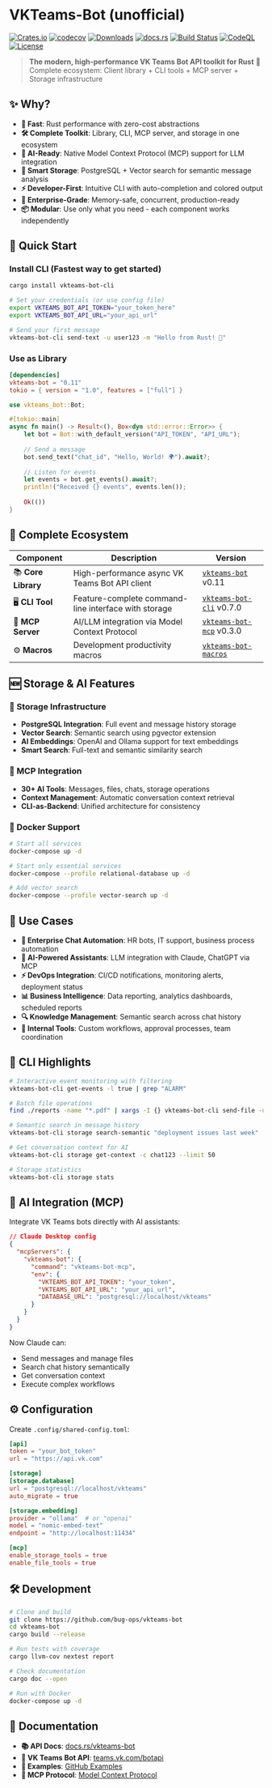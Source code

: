 # VKTeams-Bot (unofficial)

[![Crates.io](https://img.shields.io/crates/v/vkteams-bot)](https://crates.io/crates/vkteams-bot)
[![codecov](https://codecov.io/github/bug-ops/vkteams-bot/graph/badge.svg?token=XV23ZKSZRA)](https://codecov.io/github/bug-ops/vkteams-bot)
[![Downloads](https://img.shields.io/crates/d/vkteams-bot)](https://crates.io/crates/vkteams-bot)
[![docs.rs](https://docs.rs/vkteams-bot/badge.svg)](https://docs.rs/vkteams-bot)
[![Build Status](https://github.com/bug-ops/vkteams-bot/workflows/Rust/badge.svg)](https://github.com/bug-ops/vkteams-bot/actions)
[![CodeQL](https://github.com/bug-ops/vkteams-bot/actions/workflows/github-code-scanning/codeql/badge.svg)](https://github.com/bug-ops/vkteams-bot/actions/workflows/github-code-scanning/codeql)
[![License](https://img.shields.io/crates/l/vkteams-bot)](LICENSE)

> **The modern, high-performance VK Teams Bot API toolkit for Rust** 🦀  
> Complete ecosystem: Client library + CLI tools + MCP server + Storage infrastructure

## ✨ Why?

- **🚀 Fast**: Rust performance with zero-cost abstractions
- **🛠️ Complete Toolkit**: Library, CLI, MCP server, and storage in one ecosystem  
- **🤖 AI-Ready**: Native Model Context Protocol (MCP) support for LLM integration
- **💾 Smart Storage**: PostgreSQL + Vector search for semantic message analysis
- **⚡ Developer-First**: Intuitive CLI with auto-completion and colored output
- **🏢 Enterprise-Grade**: Memory-safe, concurrent, production-ready
- **📦 Modular**: Use only what you need - each component works independently

## 🚀 Quick Start

### Install CLI (Fastest way to get started)

```bash
cargo install vkteams-bot-cli

# Set your credentials (or use config file)
export VKTEAMS_BOT_API_TOKEN="your_token_here"
export VKTEAMS_BOT_API_URL="your_api_url"

# Send your first message
vkteams-bot-cli send-text -u user123 -m "Hello from Rust! 🦀"
```

### Use as Library

```toml
[dependencies]
vkteams-bot = "0.11"
tokio = { version = "1.0", features = ["full"] }
```

```rust
use vkteams_bot::Bot;

#[tokio::main]
async fn main() -> Result<(), Box<dyn std::error::Error>> {
    let bot = Bot::with_default_version("API_TOKEN", "API_URL");
    
    // Send a message
    bot.send_text("chat_id", "Hello, World! 🌍").await?;
    
    // Listen for events
    let events = bot.get_events().await?;
    println!("Received {} events", events.len());
    
    Ok(())
}
```

## 🔧 Complete Ecosystem

| Component | Description | Version |
|-----------|-------------|---------|
| 📚 **Core Library** | High-performance async VK Teams Bot API client | [`vkteams-bot`](https://crates.io/crates/vkteams-bot) v0.11 |
| 🖥️ **CLI Tool** | Feature-complete command-line interface with storage | [`vkteams-bot-cli`](https://crates.io/crates/vkteams-bot-cli) v0.7.0 |
| 🤖 **MCP Server** | AI/LLM integration via Model Context Protocol | [`vkteams-bot-mcp`](https://crates.io/crates/vkteams-bot-mcp) v0.3.0 |
| ⚙️ **Macros** | Development productivity macros | [`vkteams-bot-macros`](https://crates.io/crates/vkteams-bot-macros) |

## 🆕 Storage & AI Features

### 💾 Storage Infrastructure

- **PostgreSQL Integration**: Full event and message history storage
- **Vector Search**: Semantic search using pgvector extension
- **AI Embeddings**: OpenAI and Ollama support for text embeddings
- **Smart Search**: Full-text and semantic similarity search

### 🤖 MCP Integration

- **30+ AI Tools**: Messages, files, chats, storage operations
- **Context Management**: Automatic conversation context retrieval
- **CLI-as-Backend**: Unified architecture for consistency

### 🐳 Docker Support

```bash
# Start all services
docker-compose up -d

# Start only essential services
docker-compose --profile relational-database up -d

# Add vector search
docker-compose --profile vector-search up -d
```

## 🎯 Use Cases

- **🏢 Enterprise Chat Automation**: HR bots, IT support, business process automation
- **🤖 AI-Powered Assistants**: LLM integration with Claude, ChatGPT via MCP
- **⚡ DevOps Integration**: CI/CD notifications, monitoring alerts, deployment status
- **📊 Business Intelligence**: Data reporting, analytics dashboards, scheduled reports
- **🔍 Knowledge Management**: Semantic search across chat history
- **🔧 Internal Tools**: Custom workflows, approval processes, team coordination

## 🚀 CLI Highlights

```bash
# Interactive event monitoring with filtering
vkteams-bot-cli get-events -l true | grep "ALARM"

# Batch file operations
find ./reports -name "*.pdf" | xargs -I {} vkteams-bot-cli send-file -u team_lead -p {}

# Semantic search in message history
vkteams-bot-cli storage search-semantic "deployment issues last week"

# Get conversation context for AI
vkteams-bot-cli storage get-context -c chat123 --limit 50

# Storage statistics
vkteams-bot-cli storage stats
```

## 🤖 AI Integration (MCP)

Integrate VK Teams bots directly with AI assistants:

```json
// Claude Desktop config
{
  "mcpServers": {
    "vkteams-bot": {
      "command": "vkteams-bot-mcp",
      "env": {
        "VKTEAMS_BOT_API_TOKEN": "your_token",
        "VKTEAMS_BOT_API_URL": "your_api_url",
        "DATABASE_URL": "postgresql://localhost/vkteams"
      }
    }
  }
}
```

Now Claude can:

- Send messages and manage files
- Search chat history semantically
- Get conversation context
- Execute complex workflows

## ⚙️ Configuration

Create `.config/shared-config.toml`:

```toml
[api]
token = "your_bot_token"
url = "https://api.vk.com"

[storage]
[storage.database]
url = "postgresql://localhost/vkteams"
auto_migrate = true

[storage.embedding]
provider = "ollama"  # or "openai"
model = "nomic-embed-text"
endpoint = "http://localhost:11434"

[mcp]
enable_storage_tools = true
enable_file_tools = true
```

## 🛠️ Development

```bash
# Clone and build
git clone https://github.com/bug-ops/vkteams-bot
cd vkteams-bot
cargo build --release

# Run tests with coverage
cargo llvm-cov nextest report

# Check documentation
cargo doc --open

# Run with Docker
docker-compose up -d
```

## 📖 Documentation

- **📚 API Docs**: [docs.rs/vkteams-bot](https://docs.rs/vkteams-bot)
- **🎯 VK Teams Bot API**: [teams.vk.com/botapi](https://teams.vk.com/botapi/?lang=en)
- **📝 Examples**: [GitHub Examples](https://github.com/bug-ops/vkteams-bot/tree/main/examples)
- **🤖 MCP Protocol**: [Model Context Protocol](https://spec.modelcontextprotocol.io/)
